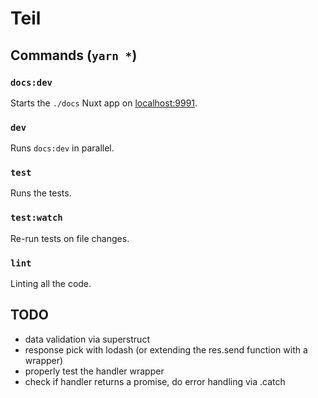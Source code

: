 # Teil

## Commands (`yarn *`)

### `docs:dev`

Starts the `./docs` Nuxt app on [localhost:9991](http://localhost:9991).

### `dev`

Runs `docs:dev` in parallel.

### `test`

Runs the tests.

### `test:watch`

Re-run tests on file changes.

### `lint`

Linting all the code.

## TODO

- data validation via superstruct
- response pick with lodash (or extending the res.send function with a wrapper)
- properly test the handler wrapper
- check if handler returns a promise, do error handling via .catch
